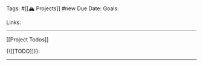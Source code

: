 Tags: #[[🏔️ Projects]] #new
Due Date: 
Goals:

Links:

--------------------------------------

[[Project Todos]]

  {{[[TODO]]}}:

--------------------------------------
